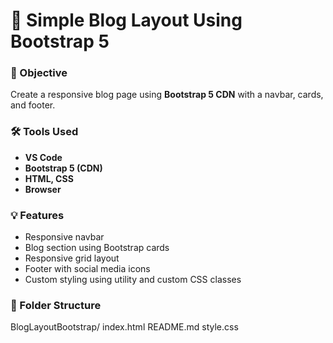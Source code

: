 # 📰 Simple Blog Layout Using Bootstrap 5

### 🎯 Objective
Create a responsive blog page using **Bootstrap 5 CDN** with a navbar, cards, and footer.

### 🛠️ Tools Used
- **VS Code**
- **Bootstrap 5 (CDN)**
- **HTML, CSS**
- **Browser**

### 💡 Features
- Responsive navbar
- Blog section using Bootstrap cards
- Responsive grid layout
- Footer with social media icons
- Custom styling using utility and custom CSS classes

### 📂 Folder Structure
BlogLayoutBootstrap/
index.html
README.md
style.css

